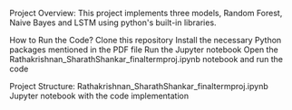 Project Overview:
This project implements three models, Random Forest, Naive Bayes and LSTM using python's built-in libraries.

How to Run the Code?
Clone this repository 
Install the necessary Python packages mentioned in the PDF file
Run the Jupyter notebook
Open the Rathakrishnan_SharathShankar_finaltermproj.ipynb notebook and run the code

Project Structure:
Rathakrishnan_SharathShankar_finaltermproj.ipynb
Jupyter notebook with the code implementation
